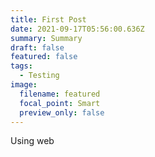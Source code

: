 ```yaml
---
title: First Post
date: 2021-09-17T05:56:00.636Z
summary: Summary
draft: false
featured: false
tags:
  - Testing
image:
  filename: featured
  focal_point: Smart
  preview_only: false
---
```

Using web